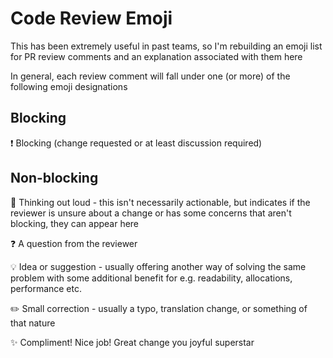 # Code Review Emoji

This has been extremely useful in past teams, so I'm rebuilding an emoji list for PR review comments and an explanation associated with them here

In general, each review comment will fall under one (or more) of the following emoji designations

## Blocking

:exclamation: Blocking (change requested or at least discussion required)

## Non-blocking

:thought_balloon: Thinking out loud - this isn't necessarily actionable, but indicates if the reviewer is unsure about a change or has some concerns that aren't blocking, they can appear here

:question: A question from the reviewer

:bulb: Idea or suggestion - usually offering another way of solving the same problem with some additional benefit for e.g. readability, allocations, performance etc.

:pencil2: Small correction - usually a typo, translation change, or something of that nature

:sparkles: Compliment! Nice job! Great change you joyful superstar
